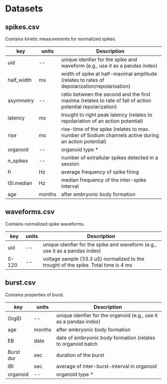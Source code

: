 # Datasets

## spikes.csv

Contains kinetic measurements for normalized spikes. 

| key        | units  | Description |
|------------|--------|------------ |
| uid        | --     | unique idenfier for the spike and waveform (e.g., use it as a pandas index) |
| half_width | ms     | width of spike at half-maximal amplitude (relates to rates of depolarization/repolarisation)                  |
| asymmetry  | --     | ratio between the second and the first maxima (relates to rate of fall of action potential repolarization)    |
| latency    | ms     | trought to right peak latency (relates to repolariation of an action potential)                   |
| rise       | ms     | rise-time of the spike (relates to max. number of Sodium channels active during an action potential)                          |
| organoid   | --     | organoid type *                                   |
| n_spikes   | --     |number of extrallular spikes detected in a session            |
| fr         | Hz     |average frequency of spike firing                 |
| ISI.median | Hz     |median frequency of the inter-spike interval      |
| age        | months | after embryonic body formation                   |


## waveforms.csv

Contains normalized spike waveforms. 

| key        | units  | Description |
|------------|--------|------------ |
| uid        | --     | unique idenfier for the spike and waveform (e.g., use it as a pandas index) |
| 0-120      | --     | voltage sample (33.3 uS) normalized to the trought of the spike. Total time is 4 ms |

## burst.csv

Contains properties of burst.

| key        | units  | Description |
|------------|--------|------------ |
| OrgID      | --     | unique idenfier for the organoid (e.g., use it as a pandas index) |
| age        | months | after embryonic body formation                   |
| EB         | date   | date of embryonic body formation (relates to organoid batch |
| Burst dur  | sec    | duration of the burst |
| IBI        | sec    | average of inter-burst-interval in organoid |
| organoid   | --     | organoid type *                                   |
